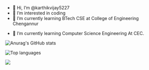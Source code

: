 - 👋 Hi, I’m @karthikvijay5227
- 👀 I’m interested in coding
- 🌱 I’m currently learning BTech CSE at College of Engineering Chengannur

<!---
karthikvijay5227/karthikvijay5227 is a ✨ special ✨ repository because its `README.md` (this file) appears on your GitHub profile.
You can click the Preview link to take a look at your changes.
--->






- 🌱 I’m currently learning Computer Science Engineering At CEC.

![Anurag's GitHub stats](https://github-readme-stats.vercel.app/api?username=karthikvijay5227&show_icons=true&theme=tokyonight)

![Top languages](https://github-readme-stats.vercel.app/api/top-langs/?username=karthikvijay5227&show_icons=true&theme=tokyonight)

![](https://komarev.com/ghpvc/?username=karthikvijay5227&color=blueviolet)
<!--
- 📫 How to reach me:

<a href="https://www.instagram.com/karthik82228/">

  <img

    alt="Instagram"

    src="https://img.shields.io/badge/Instagram-E4405F?logo=instagram&logoColor=white&style=for-the-badge"

  />

</a>

<!-- <<a href="https://www.linkedin.com/in/ashwin-r-982926205//">

  <img

    alt="Linkedin"

    src="https://img.shields.io/badge/linkedin-0077B5?logo=linkedin&logoColor=white&style=for-the-badge"

  />

</a>



**ashwin417/ashwin417** is a ✨ _special_ ✨ repository because its `README.md` (this file) appears on your GitHub profile. -->
